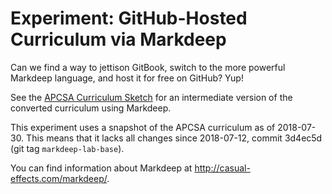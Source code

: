 Experiment: GitHub-Hosted Curriculum via Markdeep
==================================================

Can we find a way to jettison GitBook, switch to the more powerful Markdeep language, and host it
for free on GitHub? Yup!

See the [APCSA Curriculum Sketch] for an intermediate version of the converted curriculum using
Markdeep.

This experiment uses a snapshot of the APCSA curriculum as of 2018-07-30. This means that it lacks
all changes since 2018-07-12, commit 3d4ec5d (git tag `markdeep-lab-base`).

You can find information about Markdeep at http://casual-effects.com/markdeep/.



[APCSA Curriculum Sketch]: https://tealsk12.github.io/x-markdeep/curriculum/SUMMARY.md.html
